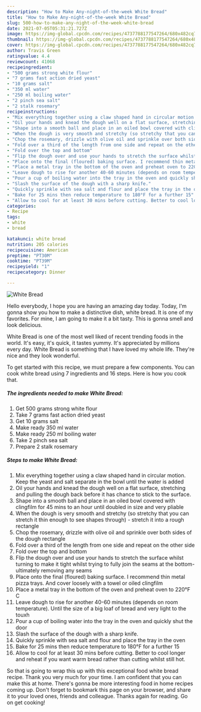 ```yaml
---
description: "How to Make Any-night-of-the-week White Bread"
title: "How to Make Any-night-of-the-week White Bread"
slug: 500-how-to-make-any-night-of-the-week-white-bread
date: 2021-07-05T05:31:21.727Z
image: https://img-global.cpcdn.com/recipes/4737788177547264/680x482cq70/white-bread-recipe-main-photo.jpg
thumbnail: https://img-global.cpcdn.com/recipes/4737788177547264/680x482cq70/white-bread-recipe-main-photo.jpg
cover: https://img-global.cpcdn.com/recipes/4737788177547264/680x482cq70/white-bread-recipe-main-photo.jpg
author: Travis Green
ratingvalue: 4.4
reviewcount: 41068
recipeingredient:
- "500 grams strong white flour"
- "7 grams fast action dried yeast"
- "10 grams salt"
- "350 ml water"
- "250 ml boiling water"
- "2 pinch sea salt"
- "2 stalk rosemary"
recipeinstructions:
- "Mix everything together using a claw shaped hand in circular motion. Keep the yeast and salt separate in the bowl until the water is added"
- "Oil your hands and knead the dough well on a flat surface, stretching and pulling the dough back before it has chance to stick to the surface."
- "Shape into a smooth ball and place in an oiled bowl covered with clingfilm for 45 mins to an hour until doubled in size and very pliable"
- "When the dough is very smooth and stretchy (so stretchy that you can stretch it thin enough to see shapes through) - stretch it into a rough rectangle"
- "Chop the rosemary, drizzle with olive oil and sprinkle over both sides of the dough rectangle"
- "Fold over a third of the length from one side and repeat on the other side"
- "Fold over the top and bottom"
- "Flip the dough over and use your hands to stretch the surface whilst turning to make it tight whilst trying to fully join the seams at the bottom- ultimately removing any seams"
- "Place onto the final (floured) baking surface. I recommend thin metal pizza trays. And cover loosely with a towel or oiled clingfilm"
- "Place a metal tray in the bottom of the oven and preheat oven to 220°F C"
- "Leave dough to rise for another 40-60 minutes (depends on room temperature). Until the size of a big loaf of bread and very light to the touxh"
- "Pour a cup of boiling water into the tray in the oven and quickly shut the door"
- "Slash the surface of the dough with a sharp knife."
- "Quickly sprinkle with sea salt and flour and place the tray in the oven"
- "Bake for 25 mins then reduce temperature to 180°F for a further 15"
- "Allow to cool for at least 30 mins before cutting. Better to cool longer and reheat if you want warm bread rather than cutting whilst still hot."
categories:
- Recipe
tags:
- white
- bread

katakunci: white bread 
nutrition: 205 calories
recipecuisine: American
preptime: "PT30M"
cooktime: "PT39M"
recipeyield: "1"
recipecategory: Dinner

---
```



![White Bread](https://img-global.cpcdn.com/recipes/4737788177547264/680x482cq70/white-bread-recipe-main-photo.jpg)

Hello everybody, I hope you are having an amazing day today. Today, I'm gonna show you how to make a distinctive dish, white bread. It is one of my favorites. For mine, I am going to make it a bit tasty. This is gonna smell and look delicious.



White Bread is one of the most well liked of recent trending foods in the world. It's easy, it's quick, it tastes yummy. It's appreciated by millions every day. White Bread is something that I have loved my whole life. They're nice and they look wonderful.


To get started with this recipe, we must prepare a few components. You can cook white bread using 7 ingredients and 16 steps. Here is how you cook that.

<!--inarticleads1-->

##### The ingredients needed to make White Bread:

1. Get 500 grams strong white flour
1. Take 7 grams fast action dried yeast
1. Get 10 grams salt
1. Make ready 350 ml water
1. Make ready 250 ml boiling water
1. Take 2 pinch sea salt
1. Prepare 2 stalk rosemary




<!--inarticleads2-->

##### Steps to make White Bread:

1. Mix everything together using a claw shaped hand in circular motion. Keep the yeast and salt separate in the bowl until the water is added
1. Oil your hands and knead the dough well on a flat surface, stretching and pulling the dough back before it has chance to stick to the surface.
1. Shape into a smooth ball and place in an oiled bowl covered with clingfilm for 45 mins to an hour until doubled in size and very pliable
1. When the dough is very smooth and stretchy (so stretchy that you can stretch it thin enough to see shapes through) - stretch it into a rough rectangle
1. Chop the rosemary, drizzle with olive oil and sprinkle over both sides of the dough rectangle
1. Fold over a third of the length from one side and repeat on the other side
1. Fold over the top and bottom
1. Flip the dough over and use your hands to stretch the surface whilst turning to make it tight whilst trying to fully join the seams at the bottom- ultimately removing any seams
1. Place onto the final (floured) baking surface. I recommend thin metal pizza trays. And cover loosely with a towel or oiled clingfilm
1. Place a metal tray in the bottom of the oven and preheat oven to 220°F C
1. Leave dough to rise for another 40-60 minutes (depends on room temperature). Until the size of a big loaf of bread and very light to the touxh
1. Pour a cup of boiling water into the tray in the oven and quickly shut the door
1. Slash the surface of the dough with a sharp knife.
1. Quickly sprinkle with sea salt and flour and place the tray in the oven
1. Bake for 25 mins then reduce temperature to 180°F for a further 15
1. Allow to cool for at least 30 mins before cutting. Better to cool longer and reheat if you want warm bread rather than cutting whilst still hot.




So that is going to wrap this up with this exceptional food white bread recipe. Thank you very much for your time. I am confident that you can make this at home. There's gonna be more interesting food in home recipes coming up. Don't forget to bookmark this page on your browser, and share it to your loved ones, friends and colleague. Thanks again for reading. Go on get cooking!
